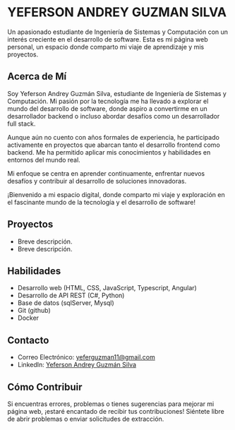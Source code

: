 
# YEFERSON ANDREY GUZMAN SILVA
Un apasionado estudiante de Ingeniería de Sistemas y Computación con un interés creciente en el desarrollo de software. Esta es mi página web personal, un espacio donde comparto mi viaje de aprendizaje y mis proyectos.

## Acerca de Mí

Soy Yeferson Andrey Guzmán Silva, estudiante de Ingeniería de Sistemas y Computación. Mi pasión por la tecnología me ha llevado a explorar el mundo del desarrollo de software, donde aspiro a convertirme en un desarrollador backend o incluso abordar desafíos como un desarrollador full stack.

Aunque aún no cuento con años formales de experiencia, he participado activamente en proyectos que abarcan tanto el desarrollo frontend como backend. Me ha permitido aplicar mis conocimientos y habilidades en entornos del mundo real.

Mi enfoque se centra en aprender continuamente, enfrentar nuevos desafíos y contribuir al desarrollo de soluciones innovadoras.

¡Bienvenido a mi espacio digital, donde comparto mi viaje y exploración en el fascinante mundo de la tecnología y el desarrollo de software!

## Proyectos
-  Breve descripción.
-  Breve descripción.

## Habilidades
- Desarrollo web (HTML, CSS, JavaScript, Typescript, Angular)
- Desarrollo de API REST (C#, Python)
- Base de datos (sqlServer, Mysql)
- Git (github)
- Docker

## Contacto
- Correo Electrónico: yeferguzman11@gmail.com
- LinkedIn: [Yeferson Andrey Guzmán Silva](https://www.linkedin.com/in/yeferson-andrey-guzman-silva-8a5aa9188/)

## Cómo Contribuir
Si encuentras errores, problemas o tienes sugerencias para mejorar mi página web, ¡estaré encantado de recibir tus contribuciones! Siéntete libre de abrir problemas o enviar solicitudes de extracción.


